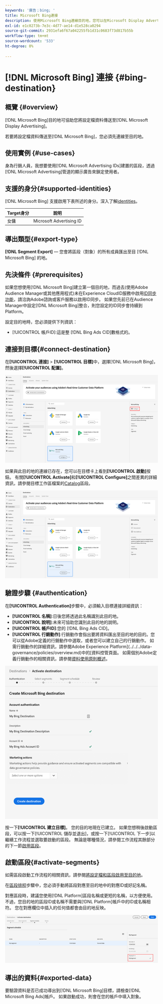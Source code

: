 ```yaml
---
keywords: '廣告；bing; '
title: Microsoft Bing連接
description: 使用Microsoft Bing連線目的地，您可以在Microsoft Display Advertising中執行重新定位和對象鎖定的數位促銷活動。
exl-id: e1c0273b-7e3c-4d77-ae14-d1e528ca0294
source-git-commit: 2931efa6f67a042255fb1d31c0683f73d817b55b
workflow-type: tm+mt
source-wordcount: '533'
ht-degree: 0%

---
```


# [!DNL Microsoft Bing] 連接  {#bing-destination}

## 概覽 {#overview}

[!DNL Microsoft Bing]目的地可協助您將設定檔資料傳送至[!DNL Microsoft Display Advertising]。

若要將設定檔資料傳送至[!DNL Microsoft Bing]，您必須先連線至目的地。

## 使用實例 {#use-cases}

身為行銷人員，我想要使用[!DNL Microsoft Advertising IDs]建置的區段，透過[!DNL Microsoft Advertising]管道的顯示廣告來鎖定使用者。

## 支援的身分{#supported-identities}

[!DNL Microsoft Bing] 支援啟用下表所述的身分。深入了解[identities](/help/identity-service/namespaces.md)。

| Target身分 | 說明 |
|---|---|
| 女傭 | Microsoft Advertising ID |

## 導出類型{#export-type}

**[!DNL Segment Export]**  — 您會將區段（對象）的所有成員匯出至目 [!DNL Microsoft Bing] 的地。

## 先決條件 {#prerequisites}

如果您想使用[!DNL Microsoft Bing]建立第一個目的地，而過去(使用Adobe Audience Manager或其他應用程式)未在Experience CloudID服務中啟用[ID同步功能](https://experienceleague.adobe.com/docs/id-service/using/id-service-api/methods/idsync.html)，請洽詢Adobe諮詢或客戶服務以啟用ID同步。 如果您先前已在Audience Manager中設定[!DNL Microsoft Bing]整合，則您設定的ID同步會持續到Platform。

設定目的地時，您必須提供下列資訊：

* [!UICONTROL 帳戶ID]:這是整 [!DNL Bing Ads CID]數格式的。

## 連接到目標{#connect-destination}

在&#x200B;**[!UICONTROL 連接]** > **[!UICONTROL 目標]**&#x200B;中，選擇[!DNL Microsoft Bing]，然後選擇&#x200B;**[!UICONTROL 配置]**。

![配置Microsoft Bing目標](../../assets/catalog/advertising/bing/configure.png)

如果與此目的地的連線已存在，您可以在目標卡上看到&#x200B;**[!UICONTROL 啟動]**&#x200B;按鈕。 有關&#x200B;**[!UICONTROL Activate]**&#x200B;和&#x200B;**[!UICONTROL Configure]**&#x200B;之間差異的詳細資訊，請參閱目標工作區檔案的[Catalog](../../ui/destinations-workspace.md#catalog)區段。

![激活Microsoft Bing目標](../../assets/catalog/advertising/bing/activate.png)

## 驗證步驟 {#authentication}

在&#x200B;**[!UICONTROL Authentication]**&#x200B;步驟中，必須輸入目標連接詳細資訊：

* **[!UICONTROL 名稱]**:日後您將透過此名稱識別此目的地。
* **[!UICONTROL 說明]**:未來可協助您識別此目的地的說明。
* **[!UICONTROL 帳戶ID]**:您的 [!DNL Bing Ads CID]。
* **[!UICONTROL 行銷動作]**:行銷動作會指出要將資料匯出至目的地的目的。您可以從Adobe定義的行銷動作中選取，或者您可以建立自己的行銷動作。 如需行銷動作的詳細資訊，請參閱Adobe Experience Platform](../../../data-governance/policies/overview.md)中的[資料控管頁面。 如需個別Adobe定義行銷動作的相關資訊，請參閱[資料使用原則概述](../../../data-governance/policies/overview.md)。

![Microsoft Bing目標身份驗證](../../assets/catalog/advertising/bing/authentication.png)

按一下&#x200B;**[!UICONTROL 建立目標]**。 您的目的地現在已建立。 如果您想稍後啟動區段，可以按一下[!UICONTROL 儲存並退出]，或按一下[!UICONTROL 下一步]以繼續工作流程並選取要啟動的區段。 無論是哪種情況，請參閱工作流程其餘部分的下一節[啟用區段](#activate-segments)。

## 啟動區段{#activate-segments}

如需區段啟動工作流程的相關資訊，請參閱[將設定檔和區段啟用至目的地](../../ui/activate-destinations.md#select-attributes)。

在[區段排程](../../ui/activate-destinations.md#segment-schedule)步驟中，您必須手動將區段對應至目的地中的對應ID或好記名稱。

對應區段時，建議您使用[!DNL Platform]區段名稱或更短的名稱，以方便使用。 不過，您目的地的區段ID或名稱不需要與[!DNL Platform]帳戶中的ID或名稱相符。 您在對應欄位中插入的任何值都會由目的地反映。

![區段對應ID](../../assets/common/segment-mapping-id.png)

## 導出的資料{#exported-data}

要驗證資料是否已成功導出到[!DNL Microsoft Bing]目標，請檢查[!DNL Microsoft Bing Ads]帳戶。 如果啟動成功，則會在您的帳戶中填入對象。
